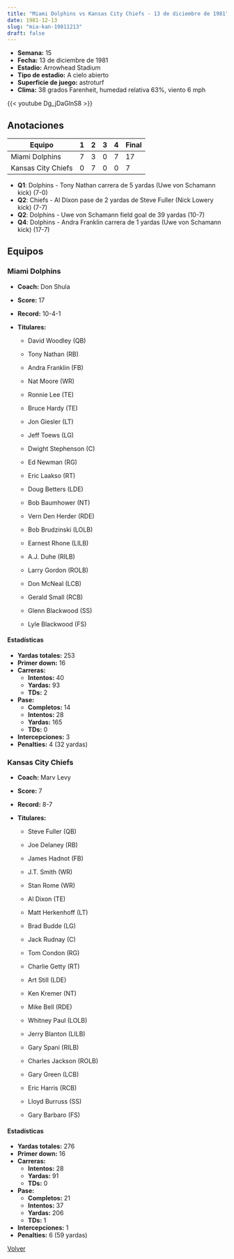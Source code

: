 ```yaml
---
title: "Miami Dolphins vs Kansas City Chiefs - 13 de diciembre de 1981"
date: 1981-12-13
slug: "mia-kan-19811213"
draft: false
---
```


- **Semana:** 15
- **Fecha:** 13 de diciembre de 1981
- **Estadio:** Arrowhead Stadium
- **Tipo de estadio:** A cielo abierto
- **Superficie de juego:** astroturf
- **Clima:** 38 grados Farenheit, humedad relativa 63%, viento 6 mph


{{< youtube Dg_jDaGlnS8 >}}


## Anotaciones
| Equipo | 1 | 2 | 3 | 4 | Final |
|--------|---|---|---|---|-------|
| Miami Dolphins  | 7 | 3 | 0 | 7  | 17 |
| Kansas City Chiefs  | 0 | 7 | 0 | 0  | 7 |
- **Q1**: Dolphins - Tony Nathan carrera de 5 yardas (Uwe von Schamann kick) (7-0)
- **Q2**: Chiefs - Al Dixon pase de 2 yardas de Steve Fuller (Nick Lowery kick) (7-7)
- **Q2**: Dolphins - Uwe von Schamann field goal de 39 yardas (10-7)
- **Q4**: Dolphins - Andra Franklin carrera de 1 yardas (Uwe von Schamann kick) (17-7)


## Equipos


### Miami Dolphins
* **Coach:** Don Shula
* **Score:** 17
* **Record:** 10-4-1
* **Titulares:** 

  * David Woodley (QB) 

  * Tony Nathan (RB) 

  * Andra Franklin (FB) 

  * Nat Moore (WR) 

  * Ronnie Lee (TE) 

  * Bruce Hardy (TE) 

  * Jon Giesler (LT) 

  * Jeff Toews (LG) 

  * Dwight Stephenson (C) 

  * Ed Newman (RG) 

  * Eric Laakso (RT) 

  * Doug Betters (LDE) 

  * Bob Baumhower (NT) 

  * Vern Den Herder (RDE) 

  * Bob Brudzinski (LOLB) 

  * Earnest Rhone (LILB) 

  * A.J. Duhe (RILB) 

  * Larry Gordon (ROLB) 

  * Don McNeal (LCB) 

  * Gerald Small (RCB) 

  * Glenn Blackwood (SS) 

  * Lyle Blackwood (FS) 

#### Estadísticas
* **Yardas totales:** 253
* **Primer down:** 16
* **Carreras:**
  * **Intentos:** 40
  * **Yardas:** 93
  * **TDs:** 2
* **Pase:**
  * **Completos:** 14
  * **Intentos:** 28
  * **Yardas:** 165
  * **TDs:** 0
* **Intercepciones:** 3
* **Penalties:** 4 (32 yardas)

### Kansas City Chiefs
* **Coach:** Marv Levy
* **Score:** 7
* **Record:** 8-7
* **Titulares:** 

  * Steve Fuller (QB) 

  * Joe Delaney (RB) 

  * James Hadnot (FB) 

  * J.T. Smith (WR) 

  * Stan Rome (WR) 

  * Al Dixon (TE) 

  * Matt Herkenhoff (LT) 

  * Brad Budde (LG) 

  * Jack Rudnay (C) 

  * Tom Condon (RG) 

  * Charlie Getty (RT) 

  * Art Still (LDE) 

  * Ken Kremer (NT) 

  * Mike Bell (RDE) 

  * Whitney Paul (LOLB) 

  * Jerry Blanton (LILB) 

  * Gary Spani (RILB) 

  * Charles Jackson (ROLB) 

  * Gary Green (LCB) 

  * Eric Harris (RCB) 

  * Lloyd Burruss (SS) 

  * Gary Barbaro (FS) 

#### Estadísticas
* **Yardas totales:** 276
* **Primer down:** 16
* **Carreras:**
  * **Intentos:** 28
  * **Yardas:** 91
  * **TDs:** 0
* **Pase:**
  * **Completos:** 21
  * **Intentos:** 37
  * **Yardas:** 206
  * **TDs:** 1
* **Intercepciones:** 1
* **Penalties:** 6 (59 yardas)


[Volver](/historia/1981)
